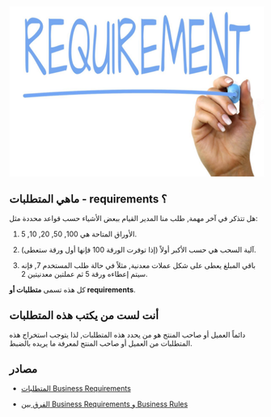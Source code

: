 ![requirement](./assets/requirement.jpg)

## ماهي المتطلبات - requirements ؟

هل تتذكر في آخر مهمة, طلب منا المدير القيام ببعض الأشياء حسب قواعد محددة مثل:

1. الأوراق المتاحة هي 100, 50, 20, 10, 5.

2. آلية السحب هي حسب الأكبر أولاً (إذا توفرت الورقة 100 فإنها أول ورقة ستعطى).

3. باقي المبلغ يعطى على شكل عملات معدنية, مثلاً في حالة طلب المستخدم 7, فإنه سيتم إعطاءه ورقة 5 ثم عملتين معدنيتين 2.

كل هذه تسمى **متطلبات أو requirements**.


## أنت لست من يكتب هذه المتطلبات

دائماً العميل أو صاحب المنتج هو من يحدد هذه المتطلبات, لذا يتوجب استخراج هذه المتطلبات من العميل أو صاحب المنتج لمعرفة ما يريده بالضبط.


## مصادر

* [المتطلبات Business Requirements](https://en.wikipedia.org/wiki/Business_requirements)

* [الفرق بين Business Requirements و Business Rules](http://www.brcommunity.com/articles.php?id=b290)
